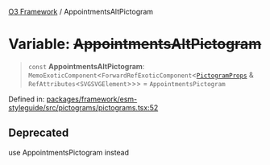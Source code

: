 [O3 Framework](../API.md) / AppointmentsAltPictogram

# Variable: ~~AppointmentsAltPictogram~~

> `const` **AppointmentsAltPictogram**: `MemoExoticComponent`\<`ForwardRefExoticComponent`\<[`PictogramProps`](../type-aliases/PictogramProps.md) & `RefAttributes`\<`SVGSVGElement`\>\>\> = `AppointmentsPictogram`

Defined in: [packages/framework/esm-styleguide/src/pictograms/pictograms.tsx:52](https://github.com/openmrs/openmrs-esm-core/blob/main/packages/framework/esm-styleguide/src/pictograms/pictograms.tsx#L52)

## Deprecated

use AppointmentsPictogram instead
